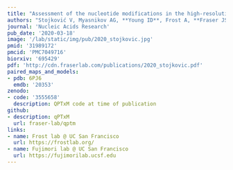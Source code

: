 ```yaml
---
title: "Assessment of the nucleotide modifications in the high-resolution cryo-electron microscopy structure of the Escherichia coli 50S subunit."
authors: "Stojković V, Myasnikov AG, **Young ID**, Frost A, **Fraser JS**, Fujimori DG."
journal: 'Nucleic Acids Research'
pub_date: '2020-03-18'
image: '/lab/static/img/pub/2020_stojkovic.jpg'
pmid: '31989172'
pmcid: 'PMC7049716'
biorxiv: '695429'
pdf: 'http://cdn.fraserlab.com/publications/2020_stojkovic.pdf'
paired_maps_and_models:
- pdb: 6PJ6
  emdb: '20353'
zenodo:
- code: '3555658'
  description: QPTxM code at time of publication
github:
- description: qPTxM
  url: fraser-lab/qptm
links:
- name: Frost lab @ UC San Francisco
  url: https://frostlab.org/
- name: Fujimori lab @ UC San Francisco
  url: https://fujimorilab.ucsf.edu
---
```

